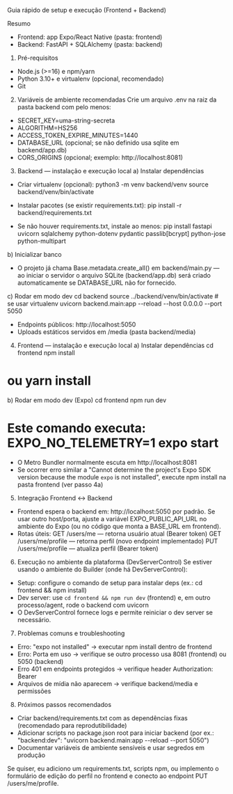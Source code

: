 Guia rápido de setup e execução (Frontend + Backend)

Resumo
- Frontend: app Expo/React Native (pasta: frontend)
- Backend: FastAPI + SQLAlchemy (pasta: backend)

1) Pré-requisitos
- Node.js (>=16) e npm/yarn
- Python 3.10+ e virtualenv (opcional, recomendado)
- Git

2) Variáveis de ambiente recomendadas
Crie um arquivo .env na raiz da pasta backend com pelo menos:
- SECRET_KEY=uma-string-secreta
- ALGORITHM=HS256
- ACCESS_TOKEN_EXPIRE_MINUTES=1440
- DATABASE_URL (opcional; se não definido usa sqlite em backend/app.db)
- CORS_ORIGINS (opcional; exemplo: http://localhost:8081)

3) Backend — instalação e execução local
a) Instalar dependências
- Criar virtualenv (opcional):
  python3 -m venv backend/venv
  source backend/venv/bin/activate

- Instalar pacotes (se existir requirements.txt):
  pip install -r backend/requirements.txt

- Se não houver requirements.txt, instale ao menos:
  pip install fastapi uvicorn sqlalchemy python-dotenv pydantic passlib[bcrypt] python-jose python-multipart

b) Inicializar banco
- O projeto já chama Base.metadata.create_all() em backend/main.py — ao iniciar o servidor o arquivo SQLite (backend/app.db) será criado automaticamente se DATABASE_URL não for fornecido.

c) Rodar em modo dev
  cd backend
  source ../backend/venv/bin/activate  # se usar virtualenv
  uvicorn backend.main:app --reload --host 0.0.0.0 --port 5050

- Endpoints públicos: http://localhost:5050
- Uploads estáticos servidos em /media (pasta backend/media)

4) Frontend — instalação e execução local
a) Instalar dependências
  cd frontend
  npm install
  # ou yarn install

b) Rodar em modo dev (Expo)
  cd frontend
  npm run dev
  # Este comando executa: EXPO_NO_TELEMETRY=1 expo start

- O Metro Bundler normalmente escuta em http://localhost:8081
- Se ocorrer erro similar a "Cannot determine the project's Expo SDK version because the module `expo` is not installed", execute npm install na pasta frontend (ver passo 4a)

5) Integração Frontend ↔ Backend
- Frontend espera o backend em: http://localhost:5050 por padrão. Se usar outro host/porta, ajuste a variável EXPO_PUBLIC_API_URL no ambiente do Expo (ou no código que monta a BASE_URL em frontend).
- Rotas úteis:
  GET /users/me — retorna usuário atual (Bearer token)
  GET /users/me/profile — retorna perfil (novo endpoint implementado)
  PUT /users/me/profile — atualiza perfil (Bearer token)

6) Execução no ambiente da plataforma (DevServerControl)
Se estiver usando o ambiente do Builder (onde há DevServerControl):
- Setup: configure o comando de setup para instalar deps (ex.: cd frontend && npm install)
- Dev server: use `cd frontend && npm run dev` (frontend) e, em outro processo/agent, rode o backend com uvicorn
- O DevServerControl fornece logs e permite reiniciar o dev server se necessário.

7) Problemas comuns e troubleshooting
- Erro: "expo not installed" → executar npm install dentro de frontend
- Erro: Porta em uso → verifique se outro processo usa 8081 (frontend) ou 5050 (backend)
- Erro 401 em endpoints protegidos → verifique header Authorization: Bearer <token>
- Arquivos de mídia não aparecem → verifique backend/media e permissões

8) Próximos passos recomendados
- Criar backend/requirements.txt com as dependências fixas (recomendado para reprodutibilidade)
- Adicionar scripts no package.json root para iniciar backend (por ex.: "backend:dev": "uvicorn backend.main:app --reload --port 5050")
- Documentar variáveis de ambiente sensíveis e usar segredos em produção

Se quiser, eu adiciono um requirements.txt, scripts npm, ou implemento o formulário de edição do perfil no frontend e conecto ao endpoint PUT /users/me/profile.
